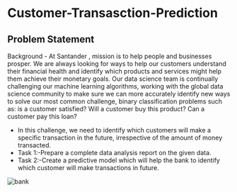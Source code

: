 # Customer-Transasction-Prediction

## Problem Statement
Background - At Santander , mission is to help people and businesses prosper. We are always looking for ways to help our customers understand their financial health and identify which products and services might help them achieve their monetary goals. Our data science team is continually challenging our machine learning algorithms, working with the global data science community to make sure we can more accurately identify new ways to solve our most common challenge, binary classification problems such as: is a customer satisfied? Will a customer buy this product? Can a customer pay this loan?

  
* In this challenge, we need to identify which customers will make a specific transaction in the future, irrespective of the amount of money transacted.
* Task 1:-Prepare a complete data analysis report on the given data.
* Task 2:-Create a predictive model which will help the bank to identify which
  customer will make transactions in future.

  
![bank](https://github.com/AbhishekDighule/Customer-Transaction-Prediction/assets/145597070/2e9b6e45-ae8b-4a51-a1c2-9536f54470c1)
